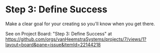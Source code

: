 # Step 3: Define Success

Make a clear goal for your creating so you'll know when you get there.

See on Project Board: "Step 3: Define Success" at https://github.com/orgs/vanHeemstraSystems/projects/7/views/1?layout=board&pane=issue&itemId=22144218
